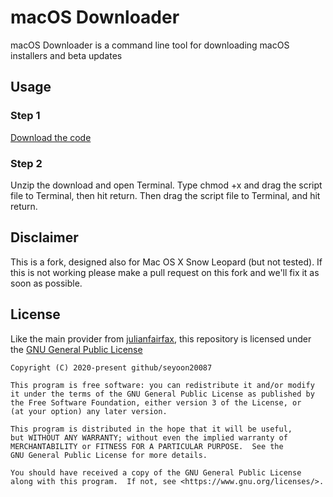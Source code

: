 # macOS Downloader
macOS Downloader is a command line tool for downloading macOS installers and beta updates


## Usage

### Step 1

[Download the code](https://github.com/seyoon20087/macos-downloader/archive/master.zip)

### Step 2

Unzip the download and open Terminal. Type chmod +x and drag the script file to Terminal, then hit return. Then drag the script file to Terminal, and hit return.

## Disclaimer
This is a fork, designed also for Mac OS X Snow Leopard (but not tested). If this is not working please make a pull request on this fork and we'll fix it as soon as possible.

## License

Like the main provider from [julianfairfax](//gitlab.com/julianfairfax), this repository is licensed under the [GNU General Public License](LICENSE.txt)

```
Copyright (C) 2020-present github/seyoon20087

This program is free software: you can redistribute it and/or modify
it under the terms of the GNU General Public License as published by
the Free Software Foundation, either version 3 of the License, or
(at your option) any later version.

This program is distributed in the hope that it will be useful,
but WITHOUT ANY WARRANTY; without even the implied warranty of
MERCHANTABILITY or FITNESS FOR A PARTICULAR PURPOSE.  See the
GNU General Public License for more details.

You should have received a copy of the GNU General Public License
along with this program.  If not, see <https://www.gnu.org/licenses/>.
```
